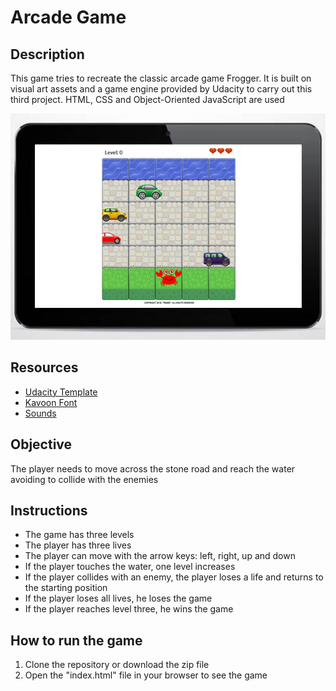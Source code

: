# Arcade Game

## Description
This game tries to recreate the classic arcade game Frogger. It is built on visual art assets and a game engine provided by Udacity to carry out this third project. HTML, CSS and Object-Oriented JavaScript are used

![Arcade Game](images/Project_Arcade_Game.jpg)

## Resources
* [Udacity Template](https://github.com/udacity/frontend-nanodegree-arcade-game)
* [Kavoon Font](https://fonts.googleapis.com/css?family=Kavoon)
* [Sounds](http://www.orangefreesounds.com)

## Objective
The player needs to move across the stone road and reach the water avoiding to collide with the enemies

## Instructions
* The game has three levels
* The player has three lives
* The player can move with the arrow keys: left, right, up and down
* If the player touches the water, one level increases
* If the player collides with an enemy, the player loses a life and returns to the starting position
* If the player loses all lives, he loses the game
* If the player reaches level three, he wins the game

## How to run the game
1. Clone the repository or download the zip file
2. Open the "index.html" file in your browser to see the game
